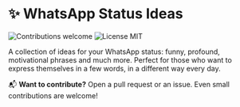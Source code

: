# ✨ WhatsApp Status Ideas

<p>
  <img alt="Contributions welcome" src="https://img.shields.io/badge/Contributions-welcome-green">
  <img alt="License MIT" src="https://img.shields.io/badge/License-MIT-orange">
</p>

A collection of ideas for your WhatsApp status: funny, profound, motivational phrases and much more. Perfect for those who want to express themselves in a few words, in a different way every day.

📬 **Want to contribute?** Open a pull request or an issue. Even small contributions are welcome!
